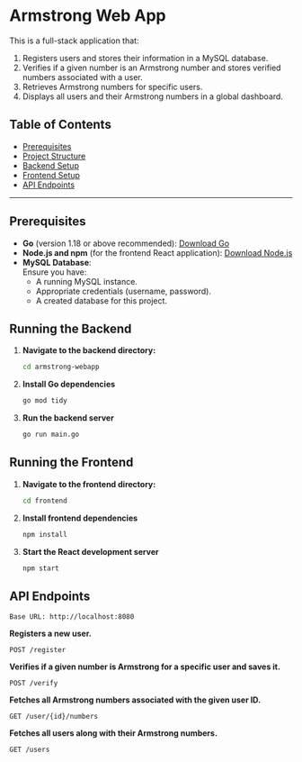 # Armstrong Web App

This is a full-stack application that:

1. Registers users and stores their information in a MySQL database.
2. Verifies if a given number is an Armstrong number and stores verified numbers associated with a user.
3. Retrieves Armstrong numbers for specific users.
4. Displays all users and their Armstrong numbers in a global dashboard.

## Table of Contents

- [Prerequisites](#prerequisites)
- [Project Structure](#project-structure)
- [Backend Setup](#running-the-backend)
- [Frontend Setup](#running-the-frontend)
- [API Endpoints](#api-endpoints)


---

## Prerequisites

- **Go** (version 1.18 or above recommended): [Download Go](https://go.dev/dl/)
- **Node.js and npm** (for the frontend React application): [Download Node.js](https://nodejs.org/)
- **MySQL Database**:  
  Ensure you have:
  - A running MySQL instance.
  - Appropriate credentials (username, password).
  - A created database for this project.


## Running the Backend

1. **Navigate to the backend directory:**
    ```bash
    cd armstrong-webapp

2. **Install Go dependencies**
    ```bash
   go mod tidy

4. **Run the backend server**
    ```bash
    go run main.go


## Running the Frontend

1. **Navigate to the frontend directory:**
    ```bash
   cd frontend
    
3. **Install frontend dependencies**
    ```bash
    npm install
   
4. **Start the React development server**
    ```bash
   npm start


## API Endpoints 
    Base URL: http://localhost:8080

**Registers a new user.**

```POST /register```

**Verifies if a given number is Armstrong for a specific user and saves it.**

```POST /verify```

**Fetches all Armstrong numbers associated with the given user ID.**

```GET /user/{id}/numbers```

**Fetches all users along with their Armstrong numbers.**

```GET /users```


